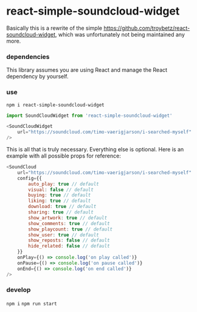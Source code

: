 # react-simple-soundcloud-widget

Basically this is a rewrite of the simple https://github.com/troybetz/react-soundcloud-widget, which was unfortunately not being maintained any more.

### dependencies

This library assumes you are using React and manage the React dependency by yourself.

### use

`npm i react-simple-soundcloud-widget`

```javascript
import SoundCloudWidget from 'react-simple-soundcloud-widget'

<SoundCloudWidget
    url="https://soundcloud.com/timo-vaerigjarson/i-searched-myself"
/>
```

This is all that is truly necessary. Everything else is optional. Here is an example with all possible props for reference:

```javascript
<SoundCloud
    url="https://soundcloud.com/timo-vaerigjarson/i-searched-myself"
    config={{
        auto_play: true // default
        visual: false // default
        buying: true // default
        liking: true // default
        download: true // default
        sharing: true // default
        show_artwork: true // default
        show_comments: true // default
        show_playcount: true // default
        show_user: true // default
        show_reposts: false // default
        hide_related: false // default
    }}
    onPlay={() => console.log('on play called')}
    onPause={() => console.log('on pause called')}
    onEnd={() => console.log('on end called')}
/>
```

### develop

`npm i`
`npm run start`
